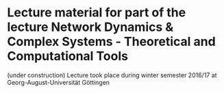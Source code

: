 # Lecture material for part of the lecture Network Dynamics & Complex Systems - Theoretical and Computational Tools 
(under construction)
Lecture took place during winter semester 2016/17 at Georg-August-Universität Göttingen

